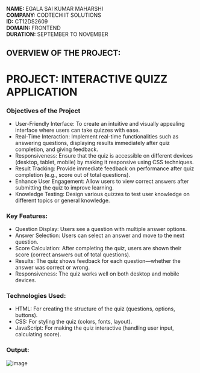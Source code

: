 **NAME:** EGALA SAI KUMAR MAHARSHI  
**COMPANY:** CODTECH IT SOLUTIONS  
**ID:** CT12DS2609  
**DOMAIN:** FRONTEND  
**DURATION:** SEPTEMBER TO NOVEMBER

## OVERVIEW OF THE PROJECT:
# PROJECT: INTERACTIVE QUIZZ APPLICATION

### Objectives of the Project
* User-Friendly Interface: To create an intuitive and visually appealing interface where users can take quizzes with ease.
* Real-Time Interaction: Implement real-time functionalities such as answering questions, displaying results immediately after quiz completion, and giving feedback.
* Responsiveness: Ensure that the quiz is accessible on different devices (desktop, tablet, mobile) by making it responsive using CSS techniques.
* Result Tracking: Provide immediate feedback on performance after quiz completion (e.g., score out of total questions).
* Enhance User Engagement: Allow users to view correct answers after submitting the quiz to improve learning.
* Knowledge Testing: Design various quizzes to test user knowledge on different topics or general knowledge.

### Key Features:
* Question Display: Users see a question with multiple answer options.
* Answer Selection: Users can select an answer and move to the next question.
* Score Calculation: After completing the quiz, users are shown their score (correct answers out of total questions).
* Results: The quiz shows feedback for each question—whether the answer was correct or wrong.
* Responsiveness: The quiz works well on both desktop and mobile devices.

### Technologies Used:
* HTML: For creating the structure of the quiz (questions, options, buttons).
* CSS: For styling the quiz (colors, fonts, layout).
* JavaScript: For making the quiz interactive (handling user input, calculating score).

 ### Output:
 ![image](https://github.com/user-attachments/assets/6cc0a5e7-5a08-42ab-99c6-367ecac91451)

